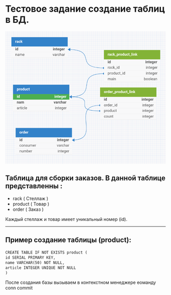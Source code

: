 # Тестовое задание создание таблиц в БД.

![Текст с описанием картинки](https://github.com/stegruslan/SQL/blob/master/image/image1.png)

## Таблица для сборки заказов. В данной таблице представленны :
- rack ( Стеллаж )
- product ( Товар )
- order ( Заказ )

Каждый стеллаж и товар имеет уникальный номер (id).







---
## Пример создание таблицы (product):
```product_table_create = """
CREATE TABLE IF NOT EXISTS product (
id SERIAL PRIMARY KEY,
name VARCHAR(50) NOT NULL,
article INTEGER UNIQUE NOT NULL
)
```

После создания базы вызываем в контекстном менеджере еоманду conn commit 